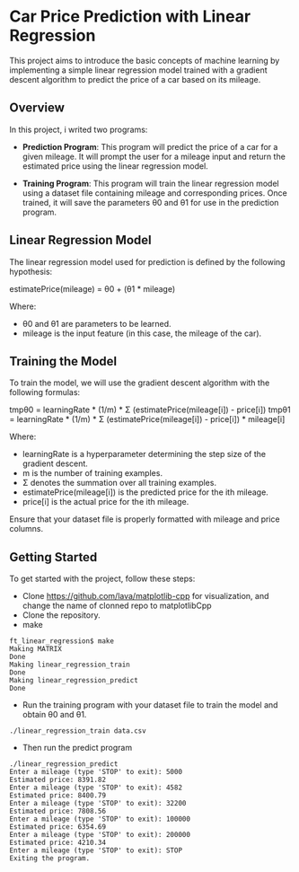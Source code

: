 # Car Price Prediction with Linear Regression

This project aims to introduce the basic concepts of machine learning by implementing a simple linear regression model trained with a gradient descent algorithm to predict the price of a car based on its mileage.

## Overview

In this project, i writed two programs:

- **Prediction Program**: This program will predict the price of a car for a given mileage. It will prompt the user for a mileage input and return the estimated price using the linear regression model.

- **Training Program**: This program will train the linear regression model using a dataset file containing mileage and corresponding prices. Once trained, it will save the parameters θ0 and θ1 for use in the prediction program.

## Linear Regression Model

The linear regression model used for prediction is defined by the following hypothesis:

estimatePrice(mileage) = θ0 + (θ1 * mileage)

Where:
- θ0 and θ1 are parameters to be learned.
- mileage is the input feature (in this case, the mileage of the car).

## Training the Model

To train the model, we will use the gradient descent algorithm with the following formulas:

tmpθ0 = learningRate * (1/m) * Σ (estimatePrice(mileage[i]) - price[i])
tmpθ1 = learningRate * (1/m) * Σ (estimatePrice(mileage[i]) - price[i]) * mileage[i]


Where:
- learningRate is a hyperparameter determining the step size of the gradient descent.
- m is the number of training examples.
- Σ denotes the summation over all training examples.
- estimatePrice(mileage[i]) is the predicted price for the ith mileage.
- price[i] is the actual price for the ith mileage.

Ensure that your dataset file is properly formatted with mileage and price columns.

## Getting Started

To get started with the project, follow these steps:
- Clone https://github.com/lava/matplotlib-cpp for visualization, and change the name of clonned repo to matplotlibCpp 
- Clone the repository.
- make
```
ft_linear_regression$ make
Making MATRIX
Done
Making linear_regression_train
Done
Making linear_regression_predict
Done
```

- Run the training program with your dataset file to train the model and obtain θ0 and θ1.
```
./linear_regression_train data.csv 
```

- Then run the predict program
```
./linear_regression_predict
Enter a mileage (type 'STOP' to exit): 5000
Estimated price: 8391.82
Enter a mileage (type 'STOP' to exit): 4582
Estimated price: 8400.79
Enter a mileage (type 'STOP' to exit): 32200
Estimated price: 7808.56
Enter a mileage (type 'STOP' to exit): 100000
Estimated price: 6354.69
Enter a mileage (type 'STOP' to exit): 200000
Estimated price: 4210.34
Enter a mileage (type 'STOP' to exit): STOP
Exiting the program.
```

